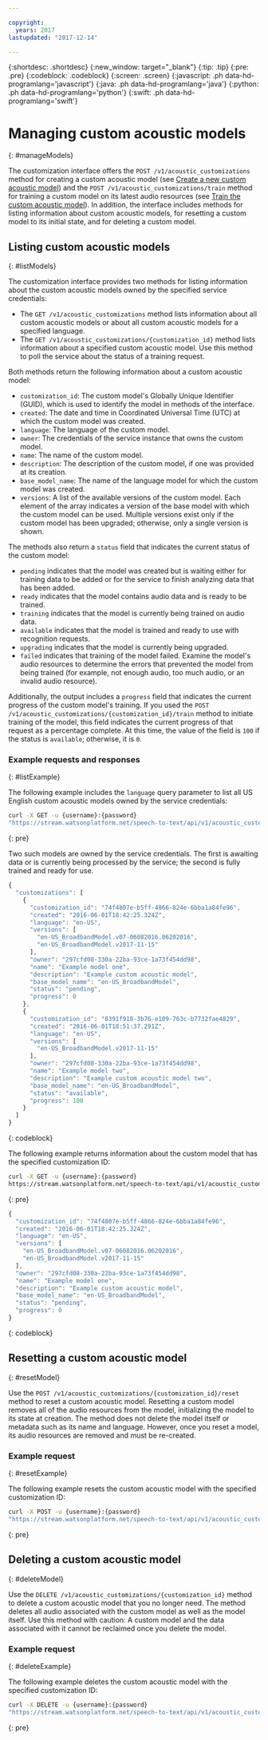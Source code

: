 ```yaml
---

copyright:
  years: 2017
lastupdated: "2017-12-14"

---
```


{:shortdesc: .shortdesc}
{:new_window: target="_blank"}
{:tip: .tip}
{:pre: .pre}
{:codeblock: .codeblock}
{:screen: .screen}
{:javascript: .ph data-hd-programlang='javascript'}
{:java: .ph data-hd-programlang='java'}
{:python: .ph data-hd-programlang='python'}
{:swift: .ph data-hd-programlang='swift'}

# Managing custom acoustic models
{: #manageModels}

The customization interface offers the `POST /v1/acoustic_customizations` method for creating a custom acoustic model (see [Create a new custom acoustic model](/docs/services/speech-to-text/acoustic-create.html#createModel)) and the `POST /v1/acoustic_customizations/train` method for training a custom model on its latest audio resources (see [Train the custom acoustic model](/docs/services/speech-to-text/acoustic-create.html#trainModel)). In addition, the interface includes methods for listing information about custom acoustic models, for resetting a custom model to its initial state, and for deleting a custom model.

## Listing custom acoustic models
{: #listModels}

The customization interface provides two methods for listing information about the custom acoustic models owned by the specified service credentials:

-   The `GET /v1/acoustic_customizations` method lists information about all custom acoustic models or about all custom acoustic models for a specified language.
-   The `GET /v1/acoustic_customizations/{customization_id}` method lists information about a specified custom acoustic model. Use this method to poll the service about the status of a training request.

Both methods return the following information about a custom acoustic model:

-   `customization_id`: The custom model's Globally Unique Identifier (GUID), which is used to identify the model in methods of the interface.
-   `created`: The date and time in Coordinated Universal Time (UTC) at which the custom model was created.
-   `language`: The language of the custom model.
-   `owner`: The credentials of the service instance that owns the custom model.
-   `name`: The name of the custom model.
-   `description`: The description of the custom model, if one was provided at its creation.
-   `base_model_name`: The name of the language model for which the custom model was created.
-   `versions`: A list of the available versions of the custom model. Each element of the array indicates a version of the base model with which the custom model can be used. Multiple versions exist only if the custom model has been upgraded; otherwise, only a single version is shown.

The methods also return a `status` field that indicates the current status of the custom model:

-   `pending` indicates that the model was created but is waiting either for training data to be added or for the service to finish analyzing data that has been added.
-   `ready` indicates that the model contains audio data and is ready to be trained.
-   `training` indicates that the model is currently being trained on audio data.
-   `available` indicates that the model is trained and ready to use with recognition requests.
-   `upgrading` indicates that the model is currently being upgraded.
-   `failed` indicates that training of the model failed. Examine the model's audio resources to determine the errors that prevented the model from being trained (for example, not enough audio, too much audio, or an invalid audio resource).

Additionally, the output includes a `progress` field that indicates the current progress of the custom model's training. If you used the `POST /v1/acoustic_customizations/{customization_id}/train` method to initiate training of the model, this field indicates the current progress of that request as a percentage complete. At this time, the value of the field is `100` if the status is `available`; otherwise, it is `0`.

### Example requests and responses
{: #listExample}

The following example includes the `language` query parameter to list all US English custom acoustic models owned by the service credentials:

```bash
curl -X GET -u {username}:{password}
"https://stream.watsonplatform.net/speech-to-text/api/v1/acoustic_customizations?language=en-US"
```
{: pre}

Two such models are owned by the service credentials. The first is awaiting data or is currently being processed by the service; the second is fully trained and ready for use.

```javascript
{
  "customizations": [
    {
      "customization_id": "74f4807e-b5ff-4866-824e-6bba1a84fe96",
      "created": "2016-06-01T18:42:25.324Z",
      "language": "en-US",
      "versions": [
        "en-US_BroadbandModel.v07-06082016.06202016",
        "en-US_BroadbandModel.v2017-11-15"
      ],
      "owner": "297cfd08-330a-22ba-93ce-1a73f454dd98",
      "name": "Example model one",
      "description": "Example custom acoustic model",
      "base_model_name": "en-US_BroadbandModel",
      "status": "pending",
      "progress": 0
    },
    {
      "customization_id": "8391f918-3b76-e109-763c-b7732fae4829",
      "created": "2016-06-01T18:51:37.291Z",
      "language": "en-US",
      "versions": [
        "en-US_BroadbandModel.v2017-11-15"
      ],
      "owner": "297cfd08-330a-22ba-93ce-1a73f454dd98",
      "name": "Example model two",
      "description": "Example custom acoustic model two",
      "base_model_name": "en-US_BroadbandModel",
      "status": "available",
      "progress": 100
    }
  ]
}
```
{: codeblock}

The following example returns information about the custom model that has the specified customization ID:

```bash
curl -X GET -u {username}:{password}
https://stream.watsonplatform.net/speech-to-text/api/v1/acoustic_customizations/{customization_id}
```
{: pre}

```javascript
{
  "customization_id": "74f4807e-b5ff-4866-824e-6bba1a84fe96",
  "created": "2016-06-01T18:42:25.324Z",
  "language": "en-US",
  "versions": [
    "en-US_BroadbandModel.v07-06082016.06202016",
    "en-US_BroadbandModel.v2017-11-15"
  ],
  "owner": "297cfd08-330a-22ba-93ce-1a73f454dd98",
  "name": "Example model one",
  "description": "Example custom acoustic model",
  "base_model_name": "en-US_BroadbandModel",
  "status": "pending",
  "progress": 0
}
```
{: codeblock}

## Resetting a custom acoustic model
{: #resetModel}

Use the `POST /v1/acoustic_customizations/{customization_id}/reset` method to reset a custom acoustic model. Resetting a custom model removes all of the audio resources from the model, initializing the model to its state at creation. The method does not delete the model itself or metadata such as its name and language. However, once you reset a model, its audio resources are removed and must be re-created.

### Example request
{: #resetExample}

The following example resets the custom acoustic model with the specified customization ID:

```bash
curl -X POST -u {username}:{password}
"https://stream.watsonplatform.net/speech-to-text/api/v1/acoustic_customizations/{customization_id}/reset"
```
{: pre}

## Deleting a custom acoustic model
{: #deleteModel}

Use the `DELETE /v1/acoustic_customizations/{customization_id}` method to delete a custom acoustic model that you no longer need. The method deletes all audio associated with the custom model as well as the model itself. Use this method with caution: A custom model and the data associated with it cannot be reclaimed once you delete the model.

### Example request
{: #deleteExample}

The following example deletes the custom acoustic model with the specified customization ID:

```bash
curl -X DELETE -u {username}:{password}
"https://stream.watsonplatform.net/speech-to-text/api/v1/acoustic_customizations/{customization_id}"
```
{: pre}
